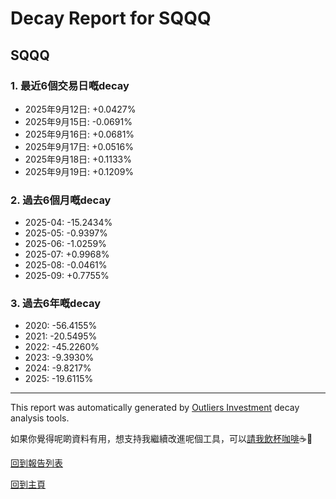# Decay Report for SQQQ

## SQQQ

### 1. 最近6個交易日嘅decay

- 2025年9月12日: +0.0427%
- 2025年9月15日: -0.0691%
- 2025年9月16日: +0.0681%
- 2025年9月17日: +0.0516%
- 2025年9月18日: +0.1133%
- 2025年9月19日: +0.1209%

### 2. 過去6個月嘅decay

- 2025-04: -15.2434%
- 2025-05: -0.9397%
- 2025-06: -1.0259%
- 2025-07: +0.9968%
- 2025-08: -0.0461%
- 2025-09: +0.7755%

### 3. 過去6年嘅decay

- 2020: -56.4155%
- 2021: -20.5495%
- 2022: -45.2260%
- 2023: -9.3930%
- 2024: -9.8217%
- 2025: -19.6115%

------------------------------
This report was automatically generated by [Outliers Investment](https://outliersecon.github.io/Outliers-Investment/) decay analysis tools.

如果你覺得呢啲資料有用，想支持我繼續改進呢個工具，可以[請我飲杯咖啡](https://buymeacoffee.com/outliersecon)☕🙏

[回到報告列表](https://outliersecon.github.io/Outliers-Investment/reports/reports_public)

[回到主頁](https://outliersecon.github.io/Outliers-Investment/)